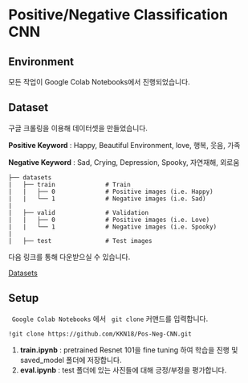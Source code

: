 # Positive/Negative Classification CNN

## Environment
모든 작업이 Google Colab Notebooks에서 진행되었습니다. 

## Dataset
구글 크롤링을 이용해 데이터셋을 만들었습니다.

**Positive Keyword** : Happy, Beautiful Environment, love, 행복, 웃음, 가족

**Negative Keyword** : Sad, Crying, Depression, Spooky, 자연재해, 외로움


    ├── datasets
    |   ├── train              # Train
    |   |   ├── 0              # Positive images (i.e. Happy)
    |   |   └── 1              # Negative images (i.e. Sad)
    |  
    |   ├── valid              # Validation
    |   |   ├── 0              # Positive images (i.e. Love)
    |   |   └── 1              # Negative images (i.e. Spooky)
    | 
    |   ├── test               # Test images

다음 링크를 통해 다운받으실 수 있습니다.

[Datasets](https://drive.google.com/drive/folders/14hvvYNGkppzlFY7WcNSp_wj9gpH9Uj1-?usp=sharing) 



## Setup
<code> Google Colab Notebooks</code> 에서 <code> git clone</code> 커맨드를 입력합니다.

    !git clone https://github.com/KKN18/Pos-Neg-CNN.git

1. **train.ipynb** : pretrained Resnet 101을 fine tuning 하여 학습을 진행 및 saved_model 폴더에 저장합니다.
2. **eval.ipynb** : test 폴더에 있는 사진들에 대해 긍정/부정을 평가합니다. 
